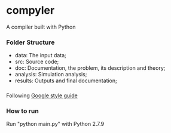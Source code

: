 # compyler
A compiler built with Python

### Folder Structure

- data: The input data;
- src: Source code;
- doc: Documentation, the problem, its description and theory;
- analysis: Simulation analysis;
- results: Outputs and final documentation;

### 

Following [Google style guide](https://google.github.io/styleguide/pyguide.html#Comments)


### How to run

Run "python main.py" with Python 2.7.9

